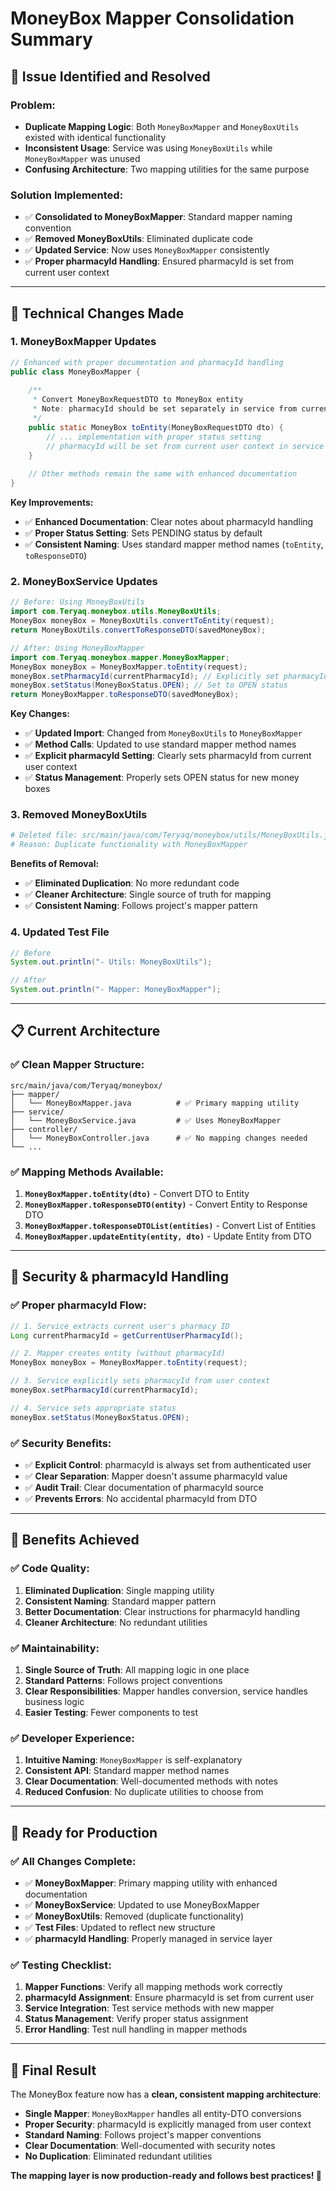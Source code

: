 # MoneyBox Mapper Consolidation Summary

## 🎯 **Issue Identified and Resolved**

### **Problem:**
- **Duplicate Mapping Logic**: Both `MoneyBoxMapper` and `MoneyBoxUtils` existed with identical functionality
- **Inconsistent Usage**: Service was using `MoneyBoxUtils` while `MoneyBoxMapper` was unused
- **Confusing Architecture**: Two mapping utilities for the same purpose

### **Solution Implemented:**
- ✅ **Consolidated to MoneyBoxMapper**: Standard mapper naming convention
- ✅ **Removed MoneyBoxUtils**: Eliminated duplicate code
- ✅ **Updated Service**: Now uses `MoneyBoxMapper` consistently
- ✅ **Proper pharmacyId Handling**: Ensured pharmacyId is set from current user context

---

## 🔧 **Technical Changes Made**

### **1. MoneyBoxMapper Updates**
```java
// Enhanced with proper documentation and pharmacyId handling
public class MoneyBoxMapper {
    
    /**
     * Convert MoneyBoxRequestDTO to MoneyBox entity
     * Note: pharmacyId should be set separately in service from current user context
     */
    public static MoneyBox toEntity(MoneyBoxRequestDTO dto) {
        // ... implementation with proper status setting
        // pharmacyId will be set from current user context in service
    }
    
    // Other methods remain the same with enhanced documentation
}
```

**Key Improvements:**
- ✅ **Enhanced Documentation**: Clear notes about pharmacyId handling
- ✅ **Proper Status Setting**: Sets PENDING status by default
- ✅ **Consistent Naming**: Uses standard mapper method names (`toEntity`, `toResponseDTO`)

### **2. MoneyBoxService Updates**
```java
// Before: Using MoneyBoxUtils
import com.Teryaq.moneybox.utils.MoneyBoxUtils;
MoneyBox moneyBox = MoneyBoxUtils.convertToEntity(request);
return MoneyBoxUtils.convertToResponseDTO(savedMoneyBox);

// After: Using MoneyBoxMapper
import com.Teryaq.moneybox.mapper.MoneyBoxMapper;
MoneyBox moneyBox = MoneyBoxMapper.toEntity(request);
moneyBox.setPharmacyId(currentPharmacyId); // Explicitly set pharmacyId
moneyBox.setStatus(MoneyBoxStatus.OPEN); // Set to OPEN status
return MoneyBoxMapper.toResponseDTO(savedMoneyBox);
```

**Key Changes:**
- ✅ **Updated Import**: Changed from `MoneyBoxUtils` to `MoneyBoxMapper`
- ✅ **Method Calls**: Updated to use standard mapper method names
- ✅ **Explicit pharmacyId Setting**: Clearly sets pharmacyId from current user context
- ✅ **Status Management**: Properly sets OPEN status for new money boxes

### **3. Removed MoneyBoxUtils**
```bash
# Deleted file: src/main/java/com/Teryaq/moneybox/utils/MoneyBoxUtils.java
# Reason: Duplicate functionality with MoneyBoxMapper
```

**Benefits of Removal:**
- ✅ **Eliminated Duplication**: No more redundant code
- ✅ **Cleaner Architecture**: Single source of truth for mapping
- ✅ **Consistent Naming**: Follows project's mapper pattern

### **4. Updated Test File**
```java
// Before
System.out.println("- Utils: MoneyBoxUtils");

// After  
System.out.println("- Mapper: MoneyBoxMapper");
```

---

## 📋 **Current Architecture**

### **✅ Clean Mapper Structure:**
```
src/main/java/com/Teryaq/moneybox/
├── mapper/
│   └── MoneyBoxMapper.java          # ✅ Primary mapping utility
├── service/
│   └── MoneyBoxService.java         # ✅ Uses MoneyBoxMapper
├── controller/
│   └── MoneyBoxController.java      # ✅ No mapping changes needed
└── ...
```

### **✅ Mapping Methods Available:**
1. **`MoneyBoxMapper.toEntity(dto)`** - Convert DTO to Entity
2. **`MoneyBoxMapper.toResponseDTO(entity)`** - Convert Entity to Response DTO
3. **`MoneyBoxMapper.toResponseDTOList(entities)`** - Convert List of Entities
4. **`MoneyBoxMapper.updateEntity(entity, dto)`** - Update Entity from DTO

---

## 🔐 **Security & pharmacyId Handling**

### **✅ Proper pharmacyId Flow:**
```java
// 1. Service extracts current user's pharmacy ID
Long currentPharmacyId = getCurrentUserPharmacyId();

// 2. Mapper creates entity (without pharmacyId)
MoneyBox moneyBox = MoneyBoxMapper.toEntity(request);

// 3. Service explicitly sets pharmacyId from user context
moneyBox.setPharmacyId(currentPharmacyId);

// 4. Service sets appropriate status
moneyBox.setStatus(MoneyBoxStatus.OPEN);
```

### **✅ Security Benefits:**
- ✅ **Explicit Control**: pharmacyId is always set from authenticated user
- ✅ **Clear Separation**: Mapper doesn't assume pharmacyId value
- ✅ **Audit Trail**: Clear documentation of pharmacyId source
- ✅ **Prevents Errors**: No accidental pharmacyId from DTO

---

## 🎉 **Benefits Achieved**

### **✅ Code Quality:**
1. **Eliminated Duplication**: Single mapping utility
2. **Consistent Naming**: Standard mapper pattern
3. **Better Documentation**: Clear instructions for pharmacyId handling
4. **Cleaner Architecture**: No redundant utilities

### **✅ Maintainability:**
1. **Single Source of Truth**: All mapping logic in one place
2. **Standard Patterns**: Follows project conventions
3. **Clear Responsibilities**: Mapper handles conversion, service handles business logic
4. **Easier Testing**: Fewer components to test

### **✅ Developer Experience:**
1. **Intuitive Naming**: `MoneyBoxMapper` is self-explanatory
2. **Consistent API**: Standard mapper method names
3. **Clear Documentation**: Well-documented methods with notes
4. **Reduced Confusion**: No duplicate utilities to choose from

---

## 🚀 **Ready for Production**

### **✅ All Changes Complete:**
- ✅ **MoneyBoxMapper**: Primary mapping utility with enhanced documentation
- ✅ **MoneyBoxService**: Updated to use MoneyBoxMapper
- ✅ **MoneyBoxUtils**: Removed (duplicate functionality)
- ✅ **Test Files**: Updated to reflect new structure
- ✅ **pharmacyId Handling**: Properly managed in service layer

### **✅ Testing Checklist:**
1. **Mapper Functions**: Verify all mapping methods work correctly
2. **pharmacyId Assignment**: Ensure pharmacyId is set from current user
3. **Service Integration**: Test service methods with new mapper
4. **Status Management**: Verify proper status assignment
5. **Error Handling**: Test null handling in mapper methods

---

## 🎯 **Final Result**

The MoneyBox feature now has a **clean, consistent mapping architecture**:
- **Single Mapper**: `MoneyBoxMapper` handles all entity-DTO conversions
- **Proper Security**: pharmacyId is explicitly managed from user context
- **Standard Naming**: Follows project's mapper conventions
- **Clear Documentation**: Well-documented with security notes
- **No Duplication**: Eliminated redundant utilities

**The mapping layer is now production-ready and follows best practices! 🚀**
